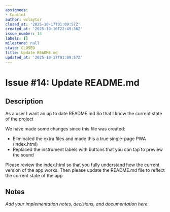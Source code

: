 ```yaml
---
assignees:
- Copilot
author: wclaytor
closed_at: '2025-10-17T01:09:57Z'
created_at: '2025-10-16T22:49:36Z'
issue_number: 14
labels: []
milestone: null
state: CLOSED
title: Update README.md
updated_at: '2025-10-17T01:09:57Z'
---
```


# Issue #14: Update README.md

## Description

As a user
I want an up to date README.md
So that I know the current state of the project

We have made some changes since this file was created:
- Eliminated the extra files and made this a true single-page PWA (index.html)
- Replaced the instrument labels with buttons that you can tap to preview the sound

Please review the index.html so that you fully understand how the current version of the app works.
Then please update the README.md file to reflect the current state of the app

## Notes

_Add your implementation notes, decisions, and documentation here._
